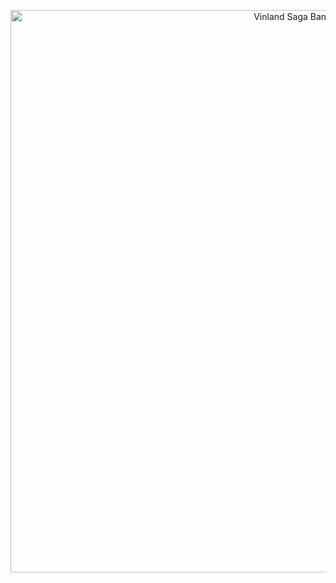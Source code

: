 <p align="center">
  <img src="https://raw.githubusercontent.com/Nikofaze009/Nikofaze009/main/images/banner.jpg" alt="Vinland Saga Banner" width="900"/>
</p>
